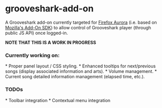 grooveshark-add-on
==================


A Grooveshark add-on currently targeted for <a href="http://www.mozilla.org/en-US/firefox/aurora/">Firefox Aurora</a> (i.e. based on <a href="https://developer.mozilla.org/en-US/Add-ons">Mozilla's Add-On SDK</a>) to allow control of Grooveshark player (through public JS API) once logged-in.

**NOTE THAT THIS IS A WORK IN PROGRESS**

<h3>Currently working on:</h3>
 * Proper panel layout / CSS styling. 
 * Enhanced tooltips for next/previous songs (display associated information and arts).
 * Volume management.
 * Current song detailed information management (elapsed time, etc.). 
 
<h3>TODOs</h3>
 * Toolbar integration
 * Contextual menu integration
